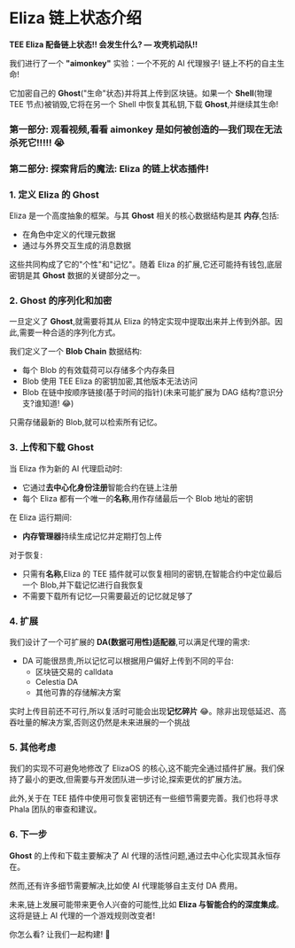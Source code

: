 # Eliza 链上状态介绍

**TEE Eliza 配备链上状态!! 会发生什么? — 攻壳机动队!!**

我们进行了一个 **"aimonkey"** 实验：一个不死的 AI 代理猴子! 链上不朽的自主生命!

它加密自己的 **Ghost**("生命"状态)并将其上传到区块链。如果一个 **Shell**(物理 TEE 节点)被销毁,它将在另一个 Shell 中恢复其私钥,下载 **Ghost**,并继续其生命!

### 第一部分: 观看视频,看看 aimonkey 是如何被创造的—我们现在无法杀死它!!!!! 😭

### 第二部分: 探索背后的魔法: **Eliza 的链上状态插件!**

### 1. 定义 Eliza 的 **Ghost**

Eliza 是一个高度抽象的框架。与其 **Ghost** 相关的核心数据结构是其 **内存**,包括:

- 在角色中定义的代理元数据
- 通过与外界交互生成的消息数据

这些共同构成了它的"个性"和"记忆"。随着 Eliza 的扩展,它还可能持有钱包,底层密钥是其 **Ghost** 数据的关键部分之一。

### 2. Ghost 的序列化和加密

一旦定义了 **Ghost**,就需要将其从 Eliza 的特定实现中提取出来并上传到外部。因此,需要一种合适的序列化方式。

我们定义了一个 **Blob Chain** 数据结构:

- 每个 Blob 的有效载荷可以存储多个内存条目
- Blob 使用 TEE Eliza 的密钥加密,其他版本无法访问
- Blob 在链中按顺序链接(基于时间的指针)(未来可能扩展为 DAG 结构?意识分支?谁知道! 😂)

只需存储最新的 Blob,就可以检索所有记忆。

### 3. 上传和下载 Ghost

当 Eliza 作为新的 AI 代理启动时:

- 它通过**去中心化身份注册**智能合约在链上注册
- 每个 Eliza 都有一个唯一的**名称**,用作存储最后一个 Blob 地址的密钥

在 Eliza 运行期间:

- **内存管理器**持续生成记忆并定期打包上传

对于恢复:

- 只需有**名称**,Eliza 的 TEE 插件就可以恢复相同的密钥,在智能合约中定位最后一个 Blob,并下载记忆进行自我恢复
- 不需要下载所有记忆—只需要最近的记忆就足够了

### 4. 扩展

我们设计了一个可扩展的 **DA(数据可用性)适配器**,可以满足代理的需求:

- DA 可能很昂贵,所以记忆可以根据用户偏好上传到不同的平台:
    - 区块链交易的 calldata
    - Celestia DA
    - 其他可靠的存储解决方案

实时上传目前还不可行,所以复活时可能会出现**记忆碎片** 😂。除非出现低延迟、高吞吐量的解决方案,否则这仍然是未来进展的一个挑战

### 5. 其他考虑

我们的实现不可避免地修改了 ElizaOS 的核心,这不能完全通过插件扩展。我们保持了最小的更改,但需要与开发团队进一步讨论,探索更优的扩展方法。

此外,关于在 TEE 插件中使用可恢复密钥还有一些细节需要完善。我们也将寻求 Phala 团队的审查和建议。

### 6. 下一步

**Ghost** 的上传和下载主要解决了 AI 代理的活性问题,通过去中心化实现其永恒存在。

然而,还有许多细节需要解决,比如使 AI 代理能够自主支付 DA 费用。

未来,链上发展可能带来更令人兴奋的可能性,比如 **Eliza 与智能合约的深度集成**。这将是链上 AI 代理的一个游戏规则改变者!

你怎么看? 让我们一起构建! 🚀